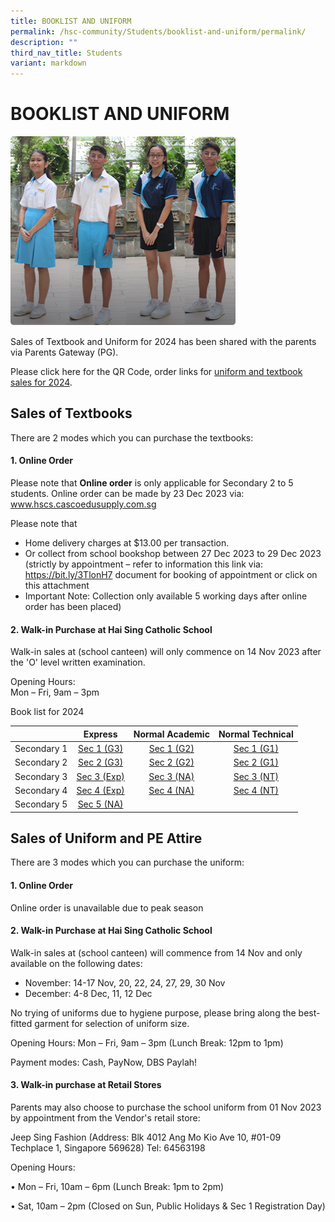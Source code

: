 ```yaml
---
title: BOOKLIST AND UNIFORM
permalink: /hsc-community/Students/booklist-and-uniform/permalink/
description: ""
third_nav_title: Students
variant: markdown
---
```

BOOKLIST AND UNIFORM
====================

![](/images/hsccommunity%20uniform%20and%20Booklist1.png)

Sales of Textbook and Uniform for 2024 has been shared with the parents via Parents Gateway (PG).

Please click here for the QR Code, order links for [uniform and textbook sales for 2024](/files/HSC%20Community/Book%20and%20uniform%20for%202024/for%202024%20sec%202-4%20uniform%20and%20textbook%20sales.pdf).

Sales of Textbooks
--------
There are 2 modes which you can purchase  the textbooks:  

#### 1. Online Order

Please note that **Online order** is only applicable for Secondary 2 to 5 students. Online  order can be made by 23 Dec 2023 via:   www.hscs.cascoedusupply.com.sg

Please note that
* Home delivery charges at $13.00 per transaction.
* Or collect from school bookshop between 27 Dec 2023 to 29 Dec 2023 (strictly by appointment – refer to information this link via: https://bit.ly/3TlonH7 document for booking of appointment or click on this attachment
* Important Note: Collection only available 5 working days after online order has been placed)


#### 2. Walk-in Purchase at Hai Sing Catholic School

Walk-in sales at (school canteen) will only commence on 14 Nov 2023 after the 'O' level written examination.

Opening Hours:  
Mon – Fri, 9am – 3pm  

Book list for 2024

|             | Express | Normal Academic | Normal Technical |
|:-----------:|:-------:|:---------------:|:----------------:|
| Secondary 1 |  [Sec 1 (G3)](/files/HSC%20Community/Book%20and%20uniform%20for%202024/HSCS_SEC_1_Booklist_2024.pdf) |[Sec 1 (G2)](/files/HSC%20Community/Book%20and%20uniform%20for%202024/HSCS_SEC_1_Booklist_2024.pdf) | [Sec 1 (G1)](/files/HSC%20Community/Book%20and%20uniform%20for%202024/HSCS_SEC_1_Booklist_2024.pdf)|
| Secondary 2 |  [Sec 2 (G3)](/files/HSC%20Community/Book%20and%20uniform%20for%202024/hscs-sec%202%20(g3)%20booklist%202024.pdf)     |  [Sec 2 (G2)](/files/HSC%20Community/Book%20and%20uniform%20for%202024/hscs-sec%202%20(g2)%20booklist%202024.pdf)    |[Sec 2 (G1)](/files/HSC%20Community/Book%20and%20uniform%20for%202024/hscs-sec%202%20(g1)%20booklist%202024.pdf)
| Secondary 3 | [Sec 3 (Exp)](/files/HSC%20Community/Book%20and%20uniform%20for%202024/hscs-sec%203%20exp%20booklist%202024.pdf) |  [Sec 3 (NA)](/files/HSC%20Community/Book%20and%20uniform%20for%202024/hscs-sec%203%20na%20booklist%202024.pdf)     |    [Sec 3 (NT)](/files/HSC%20Community/Book%20and%20uniform%20for%202024/hscs-sec%203%20nt%20booklist%202024.pdf)      |
| Secondary 4 |  [Sec 4 (Exp)](/files/HSC%20Community/Book%20and%20uniform%20for%202024/hscs-sec%204%20exp%20booklist%202024.pdf) |  [Sec 4 (NA)](/files/HSC%20Community/Book%20and%20uniform%20for%202024/hscs-sec%204%20na%20booklist%202024.pdf)    |       [Sec 4 (NT)](/files/HSC%20Community/Book%20and%20uniform%20for%202024/hscs-sec%204%20nt%20booklist%202024.pdf)     |
| Secondary 5 |[Sec 5 (NA)](/files/HSC%20Community/Book%20and%20uniform%20for%202024/HSCS_SEC_5_Booklist_2024.pdf) |                 |    


Sales of Uniform and PE Attire 
------------------------------
There are 3 modes which you can purchase the uniform:  

#### 1. Online Order

Online order is unavailable due to peak season


#### 2. Walk-in Purchase at Hai Sing Catholic School

Walk-in sales at (school canteen) will commence from 14 Nov and only available on the following dates: 

* November: 14-17 Nov, 20, 22, 24, 27, 29, 30 Nov
* December: 4-8 Dec, 11, 12 Dec


No trying of uniforms due to hygiene purpose, please bring along the best-fitted garment for selection of uniform size. 

Opening Hours: 
Mon – Fri, 9am – 3pm (Lunch Break: 12pm to 1pm)

Payment modes: Cash, PayNow, DBS Paylah!



#### 3. Walk-in purchase at Retail Stores

Parents may also choose to purchase the school uniform from 01 Nov 2023 by appointment from the Vendor's retail store: 

Jeep Sing Fashion
(Address: Blk 4012 Ang Mo Kio Ave 10, #01-09
Techplace 1, Singapore 569628)
Tel: 64563198

Opening Hours:

• Mon – Fri, 10am – 6pm (Lunch Break: 1pm to 2pm)

• Sat, 10am – 2pm (Closed on Sun, Public Holidays & Sec 1 Registration Day)